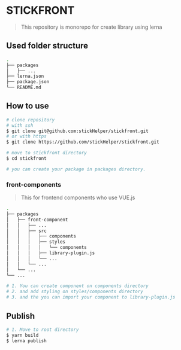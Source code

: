 # STICKFRONT

> This repository is monorepo for create library using lerna

## Used folder structure

```bash
.
├── packages
│   ├── ...
├── lerna.json
├── package.json
└── README.md

```

## How to use
```bash
# clone repository
# with ssh
$ git clone git@github.com:stickHelper/stickfront.git
# or with https
$ git clone https://github.com/stickHelper/stickfront.git

# move to stickfront directory
$ cd stickfront

# you can create your package in packages directory.

```

### front-components
> This for frontend components who use VUE.js

```bash
.
├── packages
│   ├── front-component
│   │   ├── ...
│   │   ├── src
│   │   │   ├── components
│   │   │   ├── styles
│   │   │   │   └── components
│   │   │   ├── library-plugin.js
│   │   │   └── ...
│   │   └── ...
│   └── ...
└── ...

```

```bash
# 1. You can create component on components directory
# 2. and add styling on styles/components directory
# 3. and the you can import your component to library-plugin.js
```

## Publish
```bash
# 1. Move to root directory
$ yarn build
$ lerna publish
```
